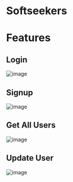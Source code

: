 # Softseekers

# Features #

## Login ##
![image](https://user-images.githubusercontent.com/98347596/201460650-fef65999-cd15-486d-aff4-30ca558c3fb7.png)

## Signup ##
![image](https://user-images.githubusercontent.com/98347596/201460658-1a3fa739-8af0-402b-9c8a-862946a1cfcc.png)

## Get All Users ## 
![image](https://user-images.githubusercontent.com/98347596/201460750-8b7a8974-2d14-457d-8ecd-f234955bb831.png)

## Update User ##
![image](https://user-images.githubusercontent.com/98347596/201460773-025fca43-ec4a-435a-b697-f552faf5d0a5.png)
